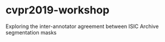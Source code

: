 # cvpr2019-workshop
Exploring the inter-annotator agreement between ISIC Archive segmentation masks
